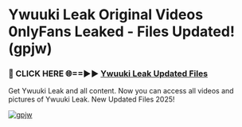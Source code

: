 # Ywuuki Leak Original Videos 0nlyFans Leaked - Files Updated! (gpjw)

<h3>🔴 CLICK HERE 🌐==►► <a href="https://tinyurl.com/2m67pmp6" rel="nofollow">Ywuuki Leak Updated Files</a></h3>

Get Ywuuki Leak and all content. Now you can access all videos and pictures of Ywuuki Leak. New Updated Files 2025!

[![gpjw](https://i.imgur.com/H4QAA4z.gif)](https://tinyurl.com/2m67pmp6)